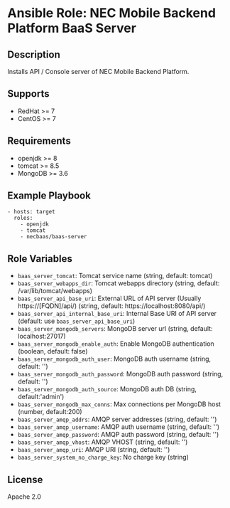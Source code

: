 # Ansible Role: NEC Mobile Backend Platform BaaS Server

## Description

Installs API / Console server of NEC Mobile Backend Platform.

## Supports

* RedHat >= 7
* CentOS >= 7

## Requirements

* openjdk >= 8
* tomcat >= 8.5
* MongoDB >= 3.6

## Example Playbook

    - hosts: target
      roles:
        - openjdk
        - tomcat
        - necbaas/baas-server

## Role Variables

* ``baas_server_tomcat``: Tomcat service name (string, default: tomcat)
* ``baas_server_webapps_dir``: Tomcat webapps directory (string, default: /var/lib/tomcat/webapps)
* ``baas_server_api_base_uri``: External URL of API server (Usually https://[FQDN]/api/) (string, default: https://localhost:8080/api/)
* ``baas_server_api_internal_base_uri``: Internal Base URI of API server  (default: use ``baas_server_api_base_uri``)
* ``baas_server_mongodb_servers``: MongoDB server url (string, default: localhost:27017)
* ``baas_server_mongodb_enable_auth``: Enable MongoDB authentication (boolean, default: false)
* ``baas_server_mongodb_auth_user``: MongoDB auth username (string, default: '')
* ``baas_server_mongodb_auth_password``: MongoDB auth password (string, default: '')
* ``baas_server_mongodb_auth_source``: MongoDB auth DB (string, default:'admin')
* ``baas_server_mongodb_max_conns``: Max connections per MongoDB host (number, default:200)
* ``baas_server_amqp_addrs``: AMQP server addresses (string, default: '')
* ``baas_server_amqp_username``: AMQP auth username (string, default: '')
* ``baas_server_amqp_password``: AMQP auth password (string, default: '')
* ``baas_server_amqp_vhost``: AMQP VHOST (string, default: '')
* ``baas_server_amqp_uri``: AMQP URI (string, default: '')
* ``baas_server_system_no_charge_key``: No charge key (string)

## License

Apache 2.0
